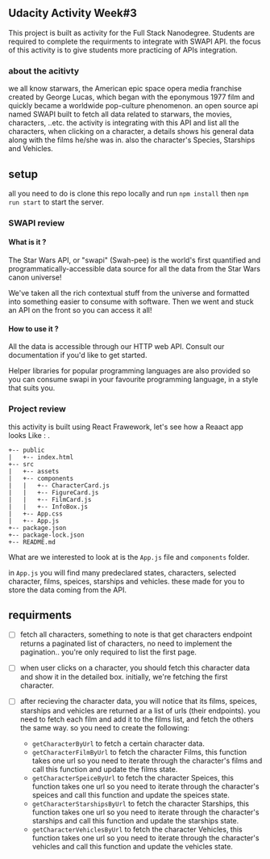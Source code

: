 ## Udacity Activity Week#3

This project is built as activity for the Full Stack Nanodegree. Students are required to complete the requirments to integrate with SWAPI API. the focus of this activity is to give students more practicing of APIs integration.

### about the acitivty
we all know starwars, the American epic space opera media franchise created by George Lucas, which began with the eponymous 1977 film and quickly became a worldwide pop-culture phenomenon. an open source api named SWAPI built to fetch all data related to starwars, the movies, characters, ..etc. the activity is integrating with this API and list all the characters, when clicking on a character, a details shows his general data along with the films he/she was in. also the character's Species, Starships and Vehicles. 

## setup 
all you need to do is clone this repo locally and run `npm install` then `npm run start` to start the server. 


### SWAPI review 
#### What is it ? 
The Star Wars API, or "swapi" (Swah-pee) is the world's first quantified and programmatically-accessible data source for all the data from the Star Wars canon universe!

We've taken all the rich contextual stuff from the universe and formatted into something easier to consume with software. Then we went and stuck an API on the front so you can access it all!

#### How to use it ? 
All the data is accessible through our HTTP web API. Consult our documentation if you'd like to get started.

Helper libraries for popular programming languages are also provided so you can consume swapi in your favourite programming language, in a style that suits you.

### Project review 
this activity is built using React Frawework, let's see how a Reaact app looks Like : 
.
```
+-- public
|   +-- index.html
+-- src
|   +-- assets
|   +-- components
|   |   +-- CharacterCard.js
|   |   +-- FigureCard.js
|   |   +-- FilmCard.js
|   |   +-- InfoBox.js
|   +-- App.css
|   +-- App.js
+-- package.json
+-- package-lock.json
+-- README.md
```

What are we interested to look at is the `App.js` file and `components` folder.

in `App.js` you will find many predeclared states, characters, selected character, films, speices, starships and vehicles. these made for you to store the data coming from the API. 



## requirments 
- [ ] fetch all characters, something to note is that get characters endpoint returns a paginated list of characters, no need to implement the pagination.. you're only required to list the first page. 

- [ ] when user clicks on a character, you should fetch this character data and show it in the detailed box. initially, we're fetching the first character. 

- [ ] after recieving the character data, you will notice that its films, speices, starships and vehicles are returned ar a list of urls (their endpoints). you need to fetch each film and add it to the films list, and fetch the others the same way. so you need to create the following: 
    - `getCharacterByUrl` to fetch a certain character data.
    - `getCharacterFilmByUrl` to fetch the character Films, this function takes one url so you need to iterate through the character's films and call this function and update the films state. 
    - `getCharacterSpeiceByUrl` to fetch the character Speices, this function takes one url so you need to iterate through the character's speices and call this function and update the speices state. 
    - `getCharacterStarshipsByUrl` to fetch the character Starships, this function takes one url so you need to iterate through the character's starships and call this function and update the starships state. 
    - `getCharacterVehiclesByUrl` to fetch the character Vehicles, this function takes one url so you need to iterate through the character's vehicles and call this function and update the vehicles state. 



